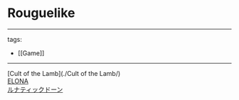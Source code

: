 # Rouguelike

---
tags:
  - [[Game]]
  
---


[Cult of the Lamb](./Cult of the Lamb/)  
[ELONA](./ELONA/)  
[ルナティックドーン](./ルナティックドーン/)  